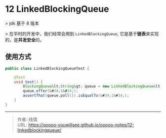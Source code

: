 # 12 LinkedBlockingQueue


&gt; jdk 基于 8 版本

&gt; 在平时的开发中，我们经常会用到 `LinkedBlockingQueue`, 它是基于**链表**来实现的，是**并发安全**的。

## 使用方式

```java
public class LinkedBlockingQueueTest {

    @Test
    void test() {
        BlockingQueue&lt;String&gt; queue = new LinkedBlockingQueue&lt;&gt;(10);
        queue.offer(&#34;1&#34;);
        assertThat(queue.poll()).isEqualTo(&#34;1&#34;);
    }
}
```

---

> 作者: 线偶  
> URL: https://ooooo-youwillsee.github.io/ooooo-notes/12-linkedblockingqueue/  


